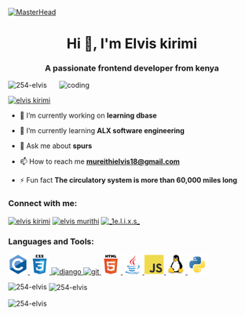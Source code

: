 [![MasterHead](https://www.dreamstime.com/programming-language-coding-banner-compilation-css-technology-image210006161)](https://254-elvis.io)
<h1 align="center">Hi 👋, I'm Elvis kirimi</h1>
<h3 align="center">A passionate frontend developer from kenya</h3>
<img align="right" alt="coding" width="400" src="https://i.pinimg.com/originals/e8/f4/53/e8f453469a3ec97ecd354df465d73913.gif">

<p align="left"> <img src="https://komarev.com/ghpvc/?username=254-elvis&label=Profile%20views&color=0e75b6&style=flat" alt="254-elvis" /> </p>

<p align="left"> <a href="https://twitter.com/elvis kirimi" target="blank"><img src="https://img.shields.io/twitter/follow/elvis kirimi?logo=twitter&style=for-the-badge" alt="elvis kirimi" /></a> </p>

- 🔭 I’m currently working on **learning dbase**

- 🌱 I’m currently learning **ALX software engineering**

- 💬 Ask me about **spurs**

- 📫 How to reach me **mureithielvis18@gmail.com**

- ⚡ Fun fact **The circulatory system is more than 60,000 miles long**

<h3 align="left">Connect with me:</h3>
<p align="left">
<a href="https://twitter.com/elvis kirimi" target="blank"><img align="center" src="https://raw.githubusercontent.com/rahuldkjain/github-profile-readme-generator/master/src/images/icons/Social/twitter.svg" alt="elvis kirimi" height="30" width="40" /></a>
<a href="https://linkedin.com/in/elvis murithi" target="blank"><img align="center" src="https://raw.githubusercontent.com/rahuldkjain/github-profile-readme-generator/master/src/images/icons/Social/linked-in-alt.svg" alt="elvis murithi" height="30" width="40" /></a>
<a href="https://instagram.com/_1e.l.i.x.s_" target="blank"><img align="center" src="https://raw.githubusercontent.com/rahuldkjain/github-profile-readme-generator/master/src/images/icons/Social/instagram.svg" alt="_1e.l.i.x.s_" height="30" width="40" /></a>
</p>

<h3 align="left">Languages and Tools:</h3>
<p align="left"> <a href="https://www.cprogramming.com/" target="_blank" rel="noreferrer"> <img src="https://raw.githubusercontent.com/devicons/devicon/master/icons/c/c-original.svg" alt="c" width="40" height="40"/> </a> <a href="https://www.w3schools.com/css/" target="_blank" rel="noreferrer"> <img src="https://raw.githubusercontent.com/devicons/devicon/master/icons/css3/css3-original-wordmark.svg" alt="css3" width="40" height="40"/> </a> <a href="https://www.djangoproject.com/" target="_blank" rel="noreferrer"> <img src="https://cdn.worldvectorlogo.com/logos/django.svg" alt="django" width="40" height="40"/> </a> <a href="https://git-scm.com/" target="_blank" rel="noreferrer"> <img src="https://www.vectorlogo.zone/logos/git-scm/git-scm-icon.svg" alt="git" width="40" height="40"/> </a> <a href="https://www.w3.org/html/" target="_blank" rel="noreferrer"> <img src="https://raw.githubusercontent.com/devicons/devicon/master/icons/html5/html5-original-wordmark.svg" alt="html5" width="40" height="40"/> </a> <a href="https://www.java.com" target="_blank" rel="noreferrer"> <img src="https://raw.githubusercontent.com/devicons/devicon/master/icons/java/java-original.svg" alt="java" width="40" height="40"/> </a> <a href="https://developer.mozilla.org/en-US/docs/Web/JavaScript" target="_blank" rel="noreferrer"> <img src="https://raw.githubusercontent.com/devicons/devicon/master/icons/javascript/javascript-original.svg" alt="javascript" width="40" height="40"/> </a> <a href="https://www.linux.org/" target="_blank" rel="noreferrer"> <img src="https://raw.githubusercontent.com/devicons/devicon/master/icons/linux/linux-original.svg" alt="linux" width="40" height="40"/> </a> <a href="https://www.python.org" target="_blank" rel="noreferrer"> <img src="https://raw.githubusercontent.com/devicons/devicon/master/icons/python/python-original.svg" alt="python" width="40" height="40"/> </a> </p>

<p><img align="left" src="https://github-readme-stats.vercel.app/api/top-langs?username=254-elvis&show_icons=true&locale=en&layout=compact" alt="254-elvis" /></p>

<p>&nbsp;<img align="center" src="https://github-readme-stats.vercel.app/api?username=254-elvis&show_icons=true&locale=en" alt="254-elvis" /></p>

<p><img align="center" src="https://github-readme-streak-stats.herokuapp.com/?user=254-elvis&" alt="254-elvis" /></p>
